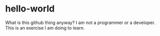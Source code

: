 # hello-world
What is this github thing anyway?
I am not a programmer or a developer.  This is an exercise I am doing to learn.
